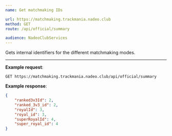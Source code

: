 ```yaml
---
name: Get matchmaking IDs

url: https://matchmaking.trackmania.nadeo.club
method: GET
route: /api/official/summary

audience: NadeoClubServices
---
```


Gets internal identifiers for the different matchmaking modes.

---

**Example request**:
```plain
GET https://matchmaking.trackmania.nadeo.club/api/official/summary
```

**Example response**:
```json
{
    "ranked3v3Id": 2,
    "ranked_3v3_id": 2,
    "royalId": 3,
    "royal_id": 3,
    "superRoyalId": 4,
    "super_royal_id": 4
}
```
